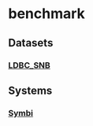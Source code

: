 # benchmark

## Datasets

### [LDBC_SNB](/benchmark/data/ldbc_snb/README.md)

## Systems

### [Symbi](systems/symbi/README.md)